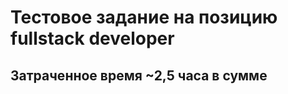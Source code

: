 <h1>Тестовое задание на позицию fullstack developer</h1>
<h2>Затраченное время ~2,5 часа в сумме</h2>